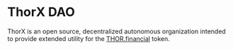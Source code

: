 # ThorX DAO

ThorX is an open source, decentralized autonomous organization intended to provide extended utility for the [THOR.financial](https://www.thor.financial/) token. 
